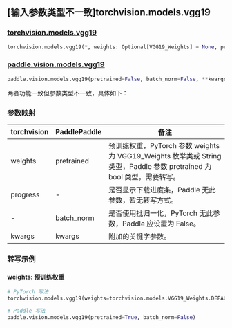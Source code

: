 ## [输入参数类型不一致]torchvision.models.vgg19

### [torchvision.models.vgg19](https://pytorch.org/vision/main/models/generated/torchvision.models.vgg19.html)

```python
torchvision.models.vgg19(*, weights: Optional[VGG19_Weights] = None, progress: bool = True, **kwargs: Any)
```

### [paddle.vision.models.vgg19](https://www.paddlepaddle.org.cn/documentation/docs/zh/api/paddle/vision/models/vgg19_cn.html)

```python
paddle.vision.models.vgg19(pretrained=False, batch_norm=False, **kwargs)
```

两者功能一致但参数类型不一致，具体如下：

### 参数映射

| torchvision | PaddlePaddle | 备注 |
| ----------- | ------------ | ---- |
| weights     | pretrained   | 预训练权重，PyTorch 参数 weights 为 VGG19_Weights 枚举类或 String 类型，Paddle 参数 pretrained 为 bool 类型，需要转写。|
| progress    | -            | 是否显示下载进度条，Paddle 无此参数，暂无转写方式。|
| -           | batch_norm   | 是否使用批归一化，PyTorch 无此参数，Paddle 应设置为 False。 |
| kwargs      | kwargs       | 附加的关键字参数。|

### 转写示例
#### weights: 预训练权重
```python
# PyTorch 写法
torchvision.models.vgg19(weights=torchvision.models.VGG19_Weights.DEFAULT)

# Paddle 写法
paddle.vision.models.vgg19(pretrained=True, batch_norm=False)
```

